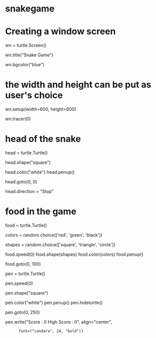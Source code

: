 # snakegame
# Creating a window screen

wn = turtle.Screen()

wn.title("Snake Game")

wn.bgcolor("blue")
 
# the width and height can be put as user's choice

wn.setup(width=600, height=600)

wn.tracer(0)
 
 
# head of the snake

head = turtle.Turtle()

head.shape("square")

head.color("white")
head.penup()

head.goto(0, 0)

head.direction = "Stop"
 
 
# food in the game

food = turtle.Turtle()

colors = random.choice(['red', 'green', 'black'])

shapes = random.choice(['square', 'triangle', 'circle'])

food.speed(0)
food.shape(shapes)
food.color(colors)
food.penup()

food.goto(0, 100)
 
 

pen = turtle.Turtle()

pen.speed(0)

pen.shape("square")

pen.color("white")
pen.penup()
pen.hideturtle()

pen.goto(0, 250)

pen.write("Score : 0  High Score : 0", align="center",

          font=("candara", 24, "bold"))
